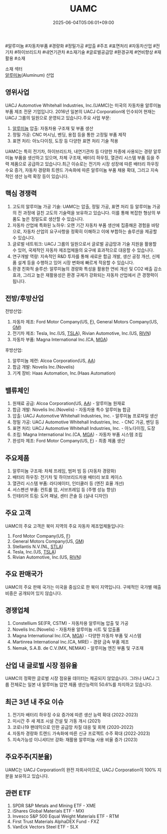 ﻿---
title: "UAMC"
date: 2025-06-04T05:06:01+09:00
lastmod: 2025-06-04T05:06:01+09:00
type: docs
sidebar:
  open: true
weight: 900
---
<div style="display:none">
  <meta property="article:published_time" content="2025-06-03T20:06:01Z" />
  <meta property="article:modified_time" content="2025-06-03T20:06:01Z" />
</div>
#알루미늄 #자동차부품 #경량화 #정밀가공 #압출 #주조 #표면처리 #자동차산업 #전기차 #하이브리드차 #내연기관차 #소재기술 #글로벌공급망 #환경규제 #연비향상  #재활용 #소재

소재 섹터  
[알루미늄](/industry-study/2산업원자재-산업1비철금속-비철금속-귀금속알루미늄/)(Aluminum) 산업

## 영위사업

UACJ Automotive Whitehall Industries, Inc.(UAMC)는 미국의 자동차용 알루미늄 부품 제조 전문 기업입니다. 2016년 일본의 UACJ Corporation에 인수되어 현재는 UACJ 그룹의 일원으로 운영되고 있습니다.주요 사업 부문:

1. [알루미늄](/industry-study/2산업원자재-산업1비철금속-비철금속-귀금속알루미늄/) 압출: 자동차용 구조재 및 부품 생산
2. 정밀 가공: CNC 머시닝, 벤딩, 용접 등을 통한 고정밀 부품 제작
3. 표면 처리: 아노다이징, 도장 등 다양한 표면 처리 기술 적용

UAMC는 특히 전기차, 하이브리드차, 내연기관차 등 다양한 차종에 사용되는 경량 알루미늄 부품을 생산하고 있으며, 차체 구조재, 배터리 하우징, 열관리 시스템 부품 등을 주력 제품으로 공급하고 있습니다.최근 이슈로는 전기차 시장 성장에 따른 배터리 하우징 수요 증가, 자동차 경량화 트렌드 가속화에 따른 알루미늄 부품 채용 확대, 그리고 지속적인 생산 능력 확장 등이 있습니다.

## 핵심 경쟁력

1. 고도의 알루미늄 가공 기술: UAMC는 압출, 정밀 가공, 표면 처리 등 알루미늄 가공의 전 과정에 걸친 고도의 기술력을 보유하고 있습니다. 이를 통해 복잡한 형상의 부품도 높은 정밀도로 생산할 수 있습니다.
2. 자동차 산업에 특화된 노하우: 오랜 기간 자동차 부품 생산에 집중해온 경험을 바탕으로, 자동차 산업의 요구사항을 정확히 이해하고 이에 부합하는 솔루션을 제공할 수 있습니다.
3. 글로벌 네트워크: UACJ 그룹의 일원으로서 글로벌 공급망과 기술 지원을 활용할 수 있어, 국제적인 자동차 제조업체들의 요구에 효과적으로 대응할 수 있습니다.
4. 연구개발 역량: 지속적인 R&D 투자를 통해 새로운 합금 개발, 생산 공정 개선, 신제품 설계 등을 수행하고 있어 시장 변화에 빠르게 적응할 수 있습니다.
5. 환경 친화적 솔루션: 알루미늄의 경량화 특성을 활용한 연비 개선 및 CO2 배출 감소 효과, 그리고 높은 재활용성은 환경 규제가 강화되는 자동차 산업에서 큰 경쟁력이 됩니다.

## 전방/후방산업

전방산업:

1. 자동차 제조: Ford Motor Company(US, [F](/company-analysis/f/)), General Motors Company(US, [GM](/company-analysis/gm/))
2. 전기차 제조: Tesla, Inc.(US, [TSLA](/company-analysis/tsla/)), Rivian Automotive, Inc.(US, [RIVN](/company-analysis/rivn/))
3. 자동차 부품: Magna International Inc.(CA, [MGA](/company-analysis/mga/))

후방산업:

1. 알루미늄 제련: Alcoa Corporation(US, [AA](/company-analysis/aa/))
2. 합금 개발: Novelis Inc.(Novelis)
3. 기계 장비: Haas Automation, Inc.(Haas Automation)

## 밸류체인

1. 원재료 공급: Alcoa Corporation(US, [AA](/company-analysis/aa/)) - 알루미늄 원재료
2. 합금 개발: Novelis Inc.(Novelis) - 자동차용 특수 알루미늄 합금
3. 압출: UACJ Automotive Whitehall Industries, Inc. - 알루미늄 프로파일 생산
4. 정밀 가공: UACJ Automotive Whitehall Industries, Inc. - CNC 가공, 벤딩 등
5. 표면 처리: UACJ Automotive Whitehall Industries, Inc. - 아노다이징, 도장
6. 조립: Magna International Inc.(CA, [MGA](/company-analysis/mga/)) - 자동차 부품 시스템 조립
7. 완성차 제조: Ford Motor Company(US, [F](/company-analysis/f/)) - 최종 제품 생산

## 주요제품

1. 알루미늄 구조재: 차체 프레임, 범퍼 빔 등 (자동차 경량화)
2. 배터리 하우징: 전기차 및 하이브리드차용 배터리 보호 케이스
3. 열관리 시스템 부품: 라디에이터, 인터쿨러 등 (엔진 효율 개선)
4. 서스펜션 부품: 컨트롤 암, 서브프레임 등 (주행 성능 향상)
5. 인테리어 트림: 도어 패널, 센터 콘솔 등 (실내 디자인)

## 주요 고객

UAMC의 주요 고객은 북미 지역의 주요 자동차 제조업체들입니다:

1. Ford Motor Company(US, [F](/company-analysis/f/))
2. General Motors Company(US, [GM](/company-analysis/gm/))
3. Stellantis N.V.(NL, [STLA](/company-analysis/stla/))
4. Tesla, Inc.(US, [TSLA](/company-analysis/tsla/))
5. Rivian Automotive, Inc.(US, [RIVN](/company-analysis/rivn/))

## 주요 판매국가

UAMC의 주요 판매 국가는 미국을 중심으로 한 북미 지역입니다. 구체적인 국가별 매출 비중은 공개되어 있지 않습니다.

## 경쟁업체

1. Constellium SE(FR, CSTM) - 자동차용 알루미늄 압출 및 가공
2. Novelis Inc.(Novelis) - 자동차용 알루미늄 시트 및 압출품
3. Magna International Inc.(CA, [MGA](/company-analysis/mga/)) - 다양한 자동차 부품 및 시스템
4. Martinrea International Inc.(CA, MRE) - 경량 금속 부품 제조
5. Nemak, S.A.B. de C.V.(MX, NEMAK) - 알루미늄 엔진 부품 및 구조재

## 산업 내 글로벌 시장 점유율

UAMC의 정확한 글로벌 시장 점유율 데이터는 제공되지 않았습니다. 그러나 UACJ 그룹 전체로는 일본 내 알루미늄 압연 제품 생산능력의 50.6%를 차지하고 있습니다.

## 최근 3년 내 주요 이슈

1. 전기차 배터리 하우징 수요 증가에 따른 생산 능력 확대 (2022-2023)
2. 미시간 주 새 제조 시설 건설 및 가동 개시 (2021)
3. 코로나19 팬데믹으로 인한 공급망 차질 대응 및 회복 (2020-2022)
4. 자동차 경량화 트렌드 가속화에 따른 신규 프로젝트 수주 확대 (2022-2023)
5. 지속가능성 이니셔티브 강화: 재활용 알루미늄 사용 비율 증가 (2023)

## 주요주주(지분율)

UAMC는 UACJ Corporation의 완전 자회사이므로, UACJ Corporation이 100% 지분을 보유하고 있습니다.

## 관련 ETF

1. SPDR S&P Metals and Mining ETF - XME
2. iShares Global Materials ETF - MXI
3. Invesco S&P 500 Equal Weight Materials ETF - RTM
4. First Trust Materials AlphaDEX Fund - FXZ
5. VanEck Vectors Steel ETF - SLX
